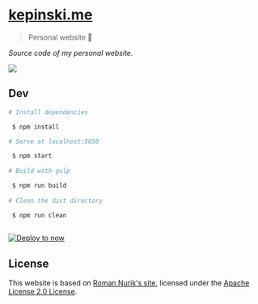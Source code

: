 # [kepinski.me](https://kepinski.me)

> Personal website 🚀

*Source code of my personal website.*

![](https://github.com/xxczaki/kepinski.me/blob/master/screenshot.png)

## Dev

``` bash
# Install dependencies

 $ npm install

# Serve at localhost:5050 

 $ npm start
 
# Build with gulp

 $ npm run build
 
# Clean the dist directory

 $ npm run clean
 
```

[![Deploy to now](https://deploy.now.sh/static/button.svg)](https://deploy.now.sh/?repo=https://github.com/xxczaki/kepinski.me)

## License

This website is based on [Roman Nurik's site](https://github.com/romannurik/roman.nurik.net), licensed under the [Apache License 2.0 License](https://github.com/romannurik/roman.nurik.net/blob/master/LICENSE).
